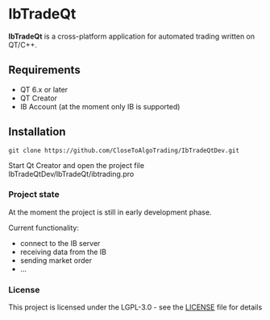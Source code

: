 # IbTradeQt

**IbTradeQt** is a cross-platform application for automated trading written on QT/C++.

## Requirements

- QT 6.x or later
- QT Creator
- IB Account (at the moment only IB is supported)

## Installation

```
git clone https://github.com/CloseToAlgoTrading/IbTradeQtDev.git
```

Start Qt Creator and open the project file IbTradeQtDev/IbTradeQt/ibtrading.pro

### Project state

At the moment the project is still in early development phase. 

Current functionality:

- connect to the IB server
- receiving data from the IB
- sending market order
- ...


### License

This project is licensed under the LGPL-3.0 - see the [LICENSE](LICENSE) file for details

